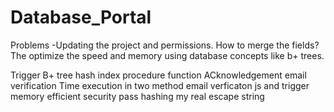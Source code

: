# Database_Portal

Problems -Updating  the project and permissions.
How to merge the fields?
The optimize the speed and memory using database concepts  like b+ trees.

Trigger
B+ tree hash index
procedure 
function
ACknowledgement
email verification
Time execution in two method email verficaton js and trigger
memory efficient
security pass hashing
my real escape string
